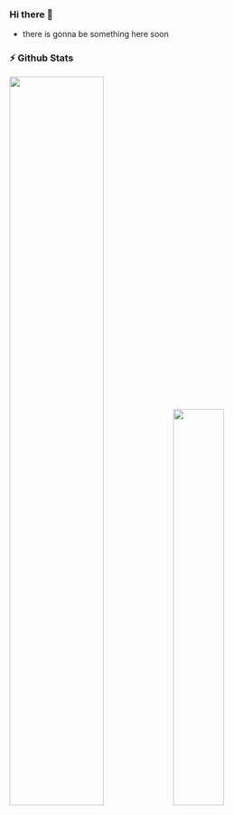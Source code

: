 ### Hi there 👋

- there is gonna be something here soon

<!--
**Kkobarii/Kkobarii** is a ✨ _special_ ✨ repository because its `README.md` (this file) appears on your GitHub profile.

Here are some ideas to get you started:

- 🔭 I’m currently working on ...
- 🌱 I’m currently learning ...
- 👯 I’m looking to collaborate on ...
- 🤔 I’m looking for help with ...
- 💬 Ask me about ...
- 📫 How to reach me: ...
- 😄 Pronouns: ...
- ⚡ Fun fact: ...
-->

<!--
### 🛠️ Languages and Tools:
<code><img height="27" alt="C" src="https://cdn.jsdelivr.net/gh/devicons/devicon/icons/c/c-plain.svg" /> <img height="27" alt="CPP" src="https://cdn.jsdelivr.net/gh/devicons/devicon/icons/cplusplus/cplusplus-plain.svg" /> <img height="27" alt="Java" src="https://cdn.jsdelivr.net/gh/devicons/devicon/icons/java/java-original.svg" /> <img height="27" alt="JavaScript" src="https://cdn.jsdelivr.net/gh/devicons/devicon/icons/javascript/javascript-plain.svg" /> <img height="27" alt="Python" src="https://cdn.jsdelivr.net/gh/devicons/devicon/icons/python/python-original.svg" /> <img height="27" alt="Haskell" src="https://cdn.jsdelivr.net/gh/devicons/devicon/icons/haskell/haskell-original.svg" /> <img height="27" alt="Bash" src="https://cdn.jsdelivr.net/gh/devicons/devicon/icons/bash/bash-original.svg" /> <img height="27" alt="Html" src="https://cdn.jsdelivr.net/gh/devicons/devicon/icons/html5/html5-plain-wordmark.svg" /> <img height="27" alt="Git" src="https://cdn.jsdelivr.net/gh/devicons/devicon/icons/git/git-plain.svg" />
</code>
-->

### ⚡ Github Stats
<img align="" width="57.5%" src="https://github-readme-stats-fork-alpha.vercel.app/api?username=Kkobarii&hide_title=true&hide_border=true&show_icons=true&include_all_commits=true&line_height=21&border_radius=0&title_color=41b883&icon_color=41b883&text_color=959598&bg_color=9ca3af00" /><img align="" width="42.4%" src="https://github-readme-stats-fork-alpha.vercel.app/api/top-langs/?username=Kkobarii&hide_title=true&hide_border=true&layout=compact&border_radius=0&title_color=41b883&icon_color=41b883&text_color=959598&bg_color=9ca3af00" />
